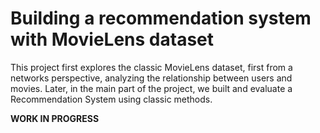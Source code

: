 # Building a recommendation system with MovieLens dataset

This project first explores the classic MovieLens dataset, first from a networks perspective, analyzing the relationship between users and movies. Later, in the main part of the project, we built and evaluate a Recommendation System using classic methods.

**WORK IN PROGRESS**
